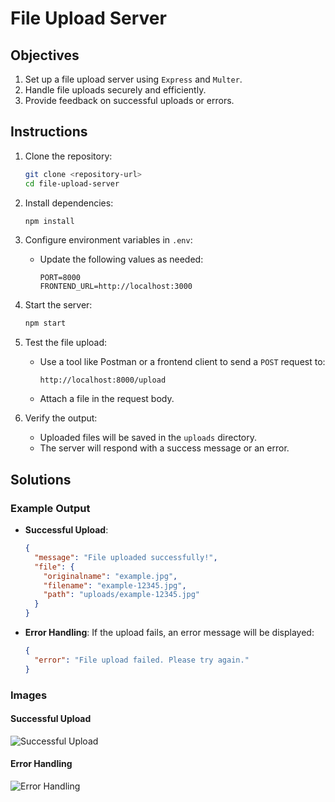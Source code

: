# File Upload Server

## Objectives
1. Set up a file upload server using `Express` and `Multer`.
2. Handle file uploads securely and efficiently.
3. Provide feedback on successful uploads or errors.

## Instructions
1. Clone the repository:
   ```bash
   git clone <repository-url>
   cd file-upload-server
   ```

2. Install dependencies:
   ```bash
   npm install
   ```

3. Configure environment variables in `.env`:
   - Update the following values as needed:
     ```
     PORT=8000
     FRONTEND_URL=http://localhost:3000
     ```

4. Start the server:
   ```bash
   npm start
   ```

5. Test the file upload:
   - Use a tool like Postman or a frontend client to send a `POST` request to:
     ```
     http://localhost:8000/upload
     ```
   - Attach a file in the request body.

6. Verify the output:
   - Uploaded files will be saved in the `uploads` directory.
   - The server will respond with a success message or an error.

## Solutions
### Example Output
- **Successful Upload**:
  ```json
  {
    "message": "File uploaded successfully!",
    "file": {
      "originalname": "example.jpg",
      "filename": "example-12345.jpg",
      "path": "uploads/example-12345.jpg"
    }
  }
  ```

- **Error Handling**:
  If the upload fails, an error message will be displayed:
  ```json
  {
    "error": "File upload failed. Please try again."
  }
  ```

### Images
#### Successful Upload
![Successful Upload](upload-success.jpg)

#### Error Handling
![Error Handling](upload-error.jpg)
